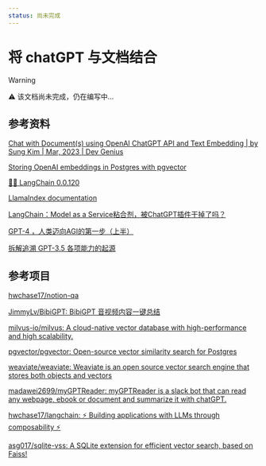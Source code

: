 ```yaml
---
status: 尚未完成
---
```

# 将 chatGPT 与文档结合

> [!WARNING]
> ⚠️ 该文档尚未完成，仍在编写中...

## 参考资料

[Chat with Document(s) using OpenAI ChatGPT API and Text Embedding | by Sung Kim | Mar, 2023 | Dev Genius](https://blog.devgenius.io/chat-with-document-s-using-openai-chatgpt-api-and-text-embedding-6a0ce3dc8bc8)

[Storing OpenAI embeddings in Postgres with pgvector](https://supabase.com/blog/openai-embeddings-postgres-vector)

[🦜🔗 LangChain 0.0.120](https://langchain.readthedocs.io/en/latest/reference.html)

[LlamaIndex documentation](https://gpt-index.readthedocs.io/en/latest/index.html)

[LangChain：Model as a Service粘合剂，被ChatGPT插件干掉了吗？](https://mp.weixin.qq.com/s/3coFhAdzr40tozn8f9Dc-w)

[GPT-4 ，人类迈向AGI的第一步（上半）](https://orangeblog.notion.site/GPT-4-AGI-8fc50010291d47efb92cbbd668c8c893)

[拆解追溯 GPT-3.5 各项能力的起源](https://yaofu.notion.site/GPT-3-5-360081d91ec245f29029d37b54573756#5a1bff82a11042a58871ed9dfa6e98c5)

## 参考项目

[hwchase17/notion-qa](https://github.com/hwchase17/notion-qa)

[JimmyLv/BibiGPT: BibiGPT 音视频内容一键总结](https://github.com/JimmyLv/BibiGPT)

[milvus-io/milvus: A cloud-native vector database with high-performance and high scalability.](https://github.com/milvus-io/milvus)

[pgvector/pgvector: Open-source vector similarity search for Postgres](https://github.com/pgvector/pgvector)

[weaviate/weaviate: Weaviate is an open source vector search engine that stores both objects and vectors](https://github.com/weaviate/weaviate)

[madawei2699/myGPTReader: myGPTReader is a slack bot that can read any webpage, ebook or document and summarize it with chatGPT.](https://github.com/madawei2699/myGPTReader)

[hwchase17/langchain: ⚡ Building applications with LLMs through composability ⚡](https://github.com/hwchase17/langchain)

[asg017/sqlite-vss: A SQLite extension for efficient vector search, based on Faiss!](https://github.com/asg017/sqlite-vss)
